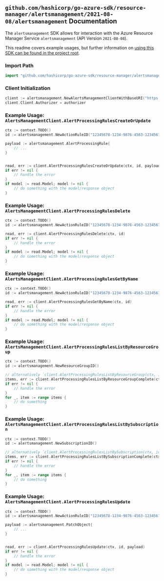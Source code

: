 
## `github.com/hashicorp/go-azure-sdk/resource-manager/alertsmanagement/2021-08-08/alertsmanagement` Documentation

The `alertsmanagement` SDK allows for interaction with the Azure Resource Manager Service `alertsmanagement` (API Version `2021-08-08`).

This readme covers example usages, but further information on [using this SDK can be found in the project root](https://github.com/hashicorp/go-azure-sdk/tree/main/docs).

### Import Path

```go
import "github.com/hashicorp/go-azure-sdk/resource-manager/alertsmanagement/2021-08-08/alertsmanagement"
```


### Client Initialization

```go
client := alertsmanagement.NewAlertsManagementClientWithBaseURI("https://management.azure.com")
client.Client.Authorizer = authorizer
```


### Example Usage: `AlertsManagementClient.AlertProcessingRulesCreateOrUpdate`

```go
ctx := context.TODO()
id := alertsmanagement.NewActionRuleID("12345678-1234-9876-4563-123456789012", "example-resource-group", "alertProcessingRuleValue")

payload := alertsmanagement.AlertProcessingRule{
	// ...
}


read, err := client.AlertProcessingRulesCreateOrUpdate(ctx, id, payload)
if err != nil {
	// handle the error
}
if model := read.Model; model != nil {
	// do something with the model/response object
}
```


### Example Usage: `AlertsManagementClient.AlertProcessingRulesDelete`

```go
ctx := context.TODO()
id := alertsmanagement.NewActionRuleID("12345678-1234-9876-4563-123456789012", "example-resource-group", "alertProcessingRuleValue")

read, err := client.AlertProcessingRulesDelete(ctx, id)
if err != nil {
	// handle the error
}
if model := read.Model; model != nil {
	// do something with the model/response object
}
```


### Example Usage: `AlertsManagementClient.AlertProcessingRulesGetByName`

```go
ctx := context.TODO()
id := alertsmanagement.NewActionRuleID("12345678-1234-9876-4563-123456789012", "example-resource-group", "alertProcessingRuleValue")

read, err := client.AlertProcessingRulesGetByName(ctx, id)
if err != nil {
	// handle the error
}
if model := read.Model; model != nil {
	// do something with the model/response object
}
```


### Example Usage: `AlertsManagementClient.AlertProcessingRulesListByResourceGroup`

```go
ctx := context.TODO()
id := alertsmanagement.NewResourceGroupID()

// alternatively `client.AlertProcessingRulesListByResourceGroup(ctx, id)` can be used to do batched pagination
items, err := client.AlertProcessingRulesListByResourceGroupComplete(ctx, id)
if err != nil {
	// handle the error
}
for _, item := range items {
	// do something
}
```


### Example Usage: `AlertsManagementClient.AlertProcessingRulesListBySubscription`

```go
ctx := context.TODO()
id := alertsmanagement.NewSubscriptionID()

// alternatively `client.AlertProcessingRulesListBySubscription(ctx, id)` can be used to do batched pagination
items, err := client.AlertProcessingRulesListBySubscriptionComplete(ctx, id)
if err != nil {
	// handle the error
}
for _, item := range items {
	// do something
}
```


### Example Usage: `AlertsManagementClient.AlertProcessingRulesUpdate`

```go
ctx := context.TODO()
id := alertsmanagement.NewActionRuleID("12345678-1234-9876-4563-123456789012", "example-resource-group", "alertProcessingRuleValue")

payload := alertsmanagement.PatchObject{
	// ...
}


read, err := client.AlertProcessingRulesUpdate(ctx, id, payload)
if err != nil {
	// handle the error
}
if model := read.Model; model != nil {
	// do something with the model/response object
}
```
